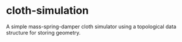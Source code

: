 # cloth-simulation
A simple mass-spring-damper cloth simulator using a topological data structure for storing geometry.
